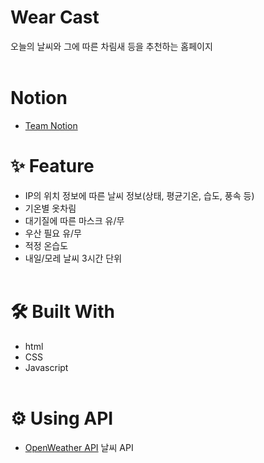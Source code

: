 # Wear Cast
오늘의 날씨와 그에 따른 차림새 등을 추천하는 홈페이지
<br/>
<br/>

# Notion
- [Team Notion](https://www.notion.so/Wear-Cast-d5b534b1b84f4246bfaebd0735071fdd?pvs=4)

# ✨ Feature

- IP의 위치 정보에 따른 날씨 정보(상태, 평균기온, 습도, 풍속 등)
- 기온별 옷차림
- 대기질에 따른 마스크 유/무
- 우산 필요 유/무
- 적정 온습도
- 내일/모레 날씨 3시간 단위
  <br/>
  <br/>

# 🛠️ Built With

- html
- CSS
- Javascript
  <br/>
  <br/>

# ⚙️ Using API

- [OpenWeather API](https://openweathermap.org/) 날씨 API
  <br/>
  <br/>
